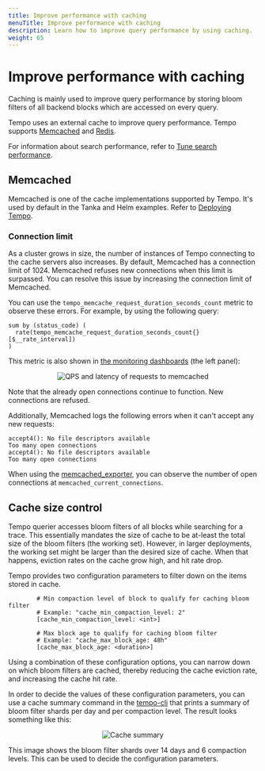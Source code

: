 ```yaml
---
title: Improve performance with caching
menuTitle: Improve performance with caching
description: Learn how to improve query performance by using caching.
weight: 65
---
```


# Improve performance with caching

Caching is mainly used to improve query performance by storing bloom filters of all backend blocks which are accessed on every query.

Tempo uses an external cache to improve query performance.
Tempo supports [Memcached](https://memcached.org/) and [Redis](https://redis.io/).

For information about search performance, refer to [Tune search performance](https://grafana.com/docs/tempo/latest/operations/backend_search/).

## Memcached

Memcached is one of the cache implementations supported by Tempo.
It's used by default in the Tanka and Helm examples.
Refer to [Deploying Tempo](../../setup/deployment/).

### Connection limit

As a cluster grows in size, the number of instances of Tempo connecting to the cache servers also increases.
By default, Memcached has a connection limit of 1024.
Memcached refuses new connections when this limit is surpassed.
You can resolve this issue by increasing the connection limit of Memcached.

You can use the `tempo_memcache_request_duration_seconds_count` metric to observe these errors.
For example, by using the following query:

```promql
sum by (status_code) (
  rate(tempo_memcache_request_duration_seconds_count{}[$__rate_interval])
)
```

This metric is also shown in [the monitoring dashboards](../monitor/) (the left panel):

<p align="center"><img src="../caching_memcached_connection_limit.png" alt="QPS and latency of requests to memcached"></p>

Note that the already open connections continue to function. New connections are refused.

Additionally, Memcached logs the following errors when it can't accept any new requests:

```
accept4(): No file descriptors available
Too many open connections
accept4(): No file descriptors available
Too many open connections
```

When using the [memcached_exporter](https://github.com/prometheus/memcached_exporter), you can observe the number of open connections at `memcached_current_connections`.

## Cache size control

Tempo querier accesses bloom filters of all blocks while searching for a trace.
This essentially mandates the size of cache to be at-least the total size of the bloom filters (the working set).
However, in larger deployments, the working set might be larger than the desired size of cache.
When that happens, eviction rates on the cache grow high, and hit rate drop.

Tempo provides two configuration parameters to filter down on the items stored in cache.

```
        # Min compaction level of block to qualify for caching bloom filter
        # Example: "cache_min_compaction_level: 2"
        [cache_min_compaction_level: <int>]

        # Max block age to qualify for caching bloom filter
        # Example: "cache_max_block_age: 48h"
        [cache_max_block_age: <duration>]
```

Using a combination of these configuration options, you can narrow down on which bloom filters are cached, thereby reducing the
cache eviction rate, and increasing the cache hit rate.

In order to decide the values of these configuration parameters, you can use a cache summary command in the [tempo-cli](../tempo_cli/) that
prints a summary of bloom filter shards per day and per compaction level. The result looks something like this:

<p align="center"><img src="../cache-summary.png" alt="Cache summary"></p>

This image shows the bloom filter shards over 14 days and 6 compaction levels. This can be used to decide the configuration parameters.

